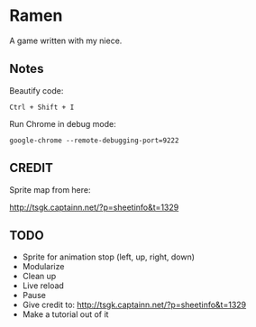 # Ramen

A game written with my niece.

## Notes

Beautify code:

  `Ctrl + Shift + I`

Run Chrome in debug mode:

  `google-chrome --remote-debugging-port=9222`


## CREDIT

Sprite map from here:

http://tsgk.captainn.net/?p=sheetinfo&t=1329

## TODO

- Sprite for animation stop (left, up, right, down)
- Modularize
- Clean up
- Live reload
- Pause
- Give credit to:
  http://tsgk.captainn.net/?p=sheetinfo&t=1329
- Make a tutorial out of it

